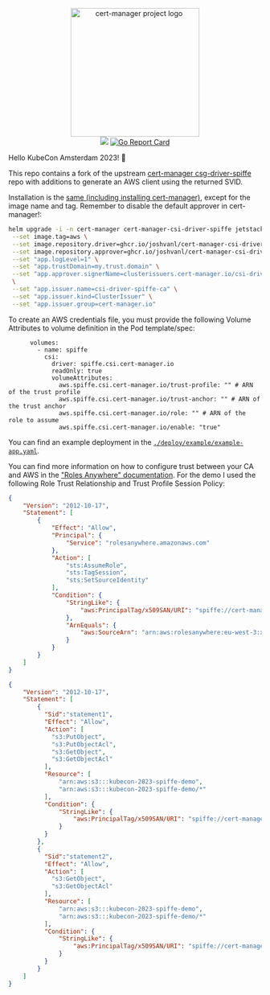 <p align="center">
  <img src="https://raw.githubusercontent.com/cert-manager/cert-manager/d53c0b9270f8cd90d908460d69502694e1838f5f/logo/logo-small.png" height="256" width="256" alt="cert-manager project logo" />
  <br>
  <a href="https://godoc.org/github.com/cert-manager/csi-driver-spiffe"><img src="https://godoc.org/github.com/cert-manager/csi-driver-spiffe?status.svg"></a>
  <a href="https://goreportcard.com/report/github.com/cert-manager/csi-driver-spiffe"><img alt="Go Report Card" src="https://goreportcard.com/badge/github.com/cert-manager/csi-driver-spiffe" /></a>
</p>


Hello KubeCon Amsterdam 2023! 👋

This repo contains a fork of the upstream [cert-manager
csg-driver-spiffe](https://github.com/cert-manager/csi-driver-spiffe) repo with
additions to generate an AWS client using the returned SVID.

Installation is the [same (including installing
cert-manager)](https://cert-manager.io/docs/projects/csi-driver-spiffe/#installation),
except for the image name and tag. Remember to disable the default approver in
cert-manager!:

```bash
helm upgrade -i -n cert-manager cert-manager-csi-driver-spiffe jetstack/cert-manager-csi-driver-spiffe --wait \
 --set image.tag=aws \
 --set image.repository.driver=ghcr.io/joshvanl/cert-manager-csi-driver \
 --set image.repository.approver=ghcr.io/joshvanl/cert-manager-csi-driver-approver \
 --set "app.logLevel=1" \
 --set "app.trustDomain=my.trust.domain" \
 --set "app.approver.signerName=clusterissuers.cert-manager.io/csi-driver-spiffe-ca" \
 \
 --set "app.issuer.name=csi-driver-spiffe-ca" \
 --set "app.issuer.kind=ClusterIssuer" \
 --set "app.issuer.group=cert-manager.io"
 ```

 To create an AWS credentials file, you must provide the following Volume
 Attributes to volume definition in the Pod template/spec:

```
      volumes:
        - name: spiffe
          csi:
            driver: spiffe.csi.cert-manager.io
            readOnly: true
            volumeAttributes:
              aws.spiffe.csi.cert-manager.io/trust-profile: "" # ARN of the trust profile
              aws.spiffe.csi.cert-manager.io/trust-anchor: "" # ARN of the trust anchor
              aws.spiffe.csi.cert-manager.io/role: "" # ARN of the role to assume
              aws.spiffe.csi.cert-manager.io/enable: "true"
```

You can find an example deployment in the
[`./deploy/example/example-app.yaml`](./deploy/example/example-app.yaml).

You can find more information on how to configure trust between your CA and AWS
in the ["Roles Anywhere"
documentation](https://docs.aws.amazon.com/rolesanywhere/latest/userguide/trust-model.html).
For the demo I used the following Role Trust Relationship and Trust Profile Session Policy:

```json
{
    "Version": "2012-10-17",
    "Statement": [
        {
            "Effect": "Allow",
            "Principal": {
                "Service": "rolesanywhere.amazonaws.com"
            },
            "Action": [
                "sts:AssumeRole",
                "sts:TagSession",
                "sts:SetSourceIdentity"
            ],
            "Condition": {
                "StringLike": {
                    "aws:PrincipalTag/x509SAN/URI": "spiffe://cert-manager.kubecon2023/ns/*/sa/*"
                },
                "ArnEquals": {
                    "aws:SourceArn": "arn:aws:rolesanywhere:eu-west-3:xxxx:trust-anchor/xxxx"
                }
            }
        }
    ]
}
```

```json
{
    "Version": "2012-10-17",
    "Statement": [
        {
          "Sid":"statement1",
          "Effect": "Allow",
          "Action": [
            "s3:PutObject",
            "s3:PutObjectAcl",
            "s3:GetObject",
            "s3:GetObjectAcl"
          ],
          "Resource": [
              "arn:aws:s3:::kubecon-2023-spiffe-demo",
              "arn:aws:s3:::kubecon-2023-spiffe-demo/*"
          ],
          "Condition": {
              "StringLike": {
                  "aws:PrincipalTag/x509SAN/URI": "spiffe://cert-manager.kubecon2023/ns/app-a/sa/*"
              }
          }
        },
        {
          "Sid":"statement2",
          "Effect": "Allow",
          "Action": [
            "s3:GetObject",
            "s3:GetObjectAcl"
          ],
          "Resource": [
              "arn:aws:s3:::kubecon-2023-spiffe-demo",
              "arn:aws:s3:::kubecon-2023-spiffe-demo/*"
          ],
          "Condition": {
              "StringLike": {
                  "aws:PrincipalTag/x509SAN/URI": "spiffe://cert-manager.kubecon2023/ns/app-b/sa/*"
              }
          }
        }
    ]
}
```

